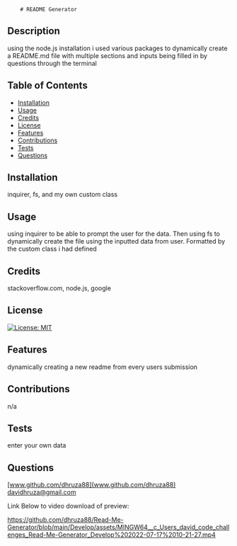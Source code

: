
        # README Generator

## Description
using the node.js installation i used various packages to dynamically create a README.md file with multiple sections and inputs being filled in by questions through the terminal


## Table of Contents

- [Installation](#installation)
- [Usage](#usage)
- [Credits](#credits)
- [License](#license)
- [Features](#features)
- [Contributions](#Contributions)
- [Tests](#tests)
- [Questions](#questions)


## Installation
inquirer, fs, and my own custom class

## Usage
using inquirer to be able to prompt the user for the data. Then using fs to dynamically create the file using the inputted data from user. Formatted by the custom class i had defined

## Credits
stackoverflow.com, node.js, google

## License
[![License: MIT](https://img.shields.io/badge/License-MIT-yellow.svg)](https://opensource.org/licenses/MIT)


## Features
dynamically creating a new readme from every users submission

## Contributions
n/a

## Tests
enter your own data

## Questions
[www.github.com/dhruza88](www.github.com/dhruza88) <br />
davidhruza@gmail.com

Link Below to video download of preview:

https://github.com/dhruza88/Read-Me-Generator/blob/main/Develop/assets/MINGW64__c_Users_david_code_challenges_Read-Me-Generator_Develop%202022-07-17%2010-21-27.mp4

